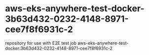 # aws-eks-anywhere-test-docker-3b63d432-0232-4148-8971-cee7f8f6931c-2
repository for use with E2E test job aws-eks-anywhere-test-docker:3b63d432-0232-4148-8971-cee7f8f6931c-2
